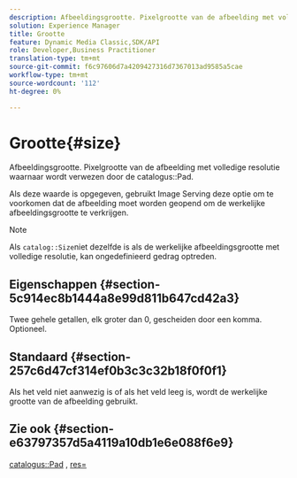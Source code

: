 ```yaml
---
description: Afbeeldingsgrootte. Pixelgrootte van de afbeelding met volledige resolutie waarnaar wordt verwezen door het cataloguspad.
solution: Experience Manager
title: Grootte
feature: Dynamic Media Classic,SDK/API
role: Developer,Business Practitioner
translation-type: tm+mt
source-git-commit: f6c97606d7a4209427316d7367013ad9585a5cae
workflow-type: tm+mt
source-wordcount: '112'
ht-degree: 0%

---
```



# Grootte{#size}

Afbeeldingsgrootte. Pixelgrootte van de afbeelding met volledige resolutie waarnaar wordt verwezen door de catalogus::Pad.

Als deze waarde is opgegeven, gebruikt Image Serving deze optie om te voorkomen dat de afbeelding moet worden geopend om de werkelijke afbeeldingsgrootte te verkrijgen.

>[!NOTE]
>
>Als `catalog::Size`niet dezelfde is als de werkelijke afbeeldingsgrootte met volledige resolutie, kan ongedefinieerd gedrag optreden.

## Eigenschappen {#section-5c914ec8b1444a8e99d811b647cd42a3}

Twee gehele getallen, elk groter dan 0, gescheiden door een komma. Optioneel.

## Standaard {#section-257c6d47cf314ef0b3c3c32b18f0f0f1}

Als het veld niet aanwezig is of als het veld leeg is, wordt de werkelijke grootte van de afbeelding gebruikt.

## Zie ook {#section-e63797357d5a4119a10db1e6e088f6e9}

[catalogus::Pad](../../../../../../is-api/image-catalog/image-serving-api-ref/c-image-catalog-reference/c-image-svg-data-reference/c-image-data-reference/r-path-cat.md#reference-306afcaff172440ca81b85da8d78213c) ,  [res=](/help/aem-is-ir-api/is-api/http-ref/image-serving-api-ref/c-http-protocol-reference/c-command-reference/r-res.md)
